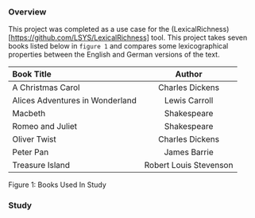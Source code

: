 ### Overview
This project was completed as a use case for the (LexicalRichness)[https://github.com/LSYS/LexicalRichness] tool. This project takes seven books listed below in `figure 1` and compares some lexicographical properties between the English and German versions of the text.

| Book Title                        | Author                 | 
| :---                              |    :----:              | 
| A Christmas Carol                 | Charles Dickens        | 
| Alices Adventures in Wonderland   | Lewis Carroll          | 
| Macbeth                           | Shakespeare            |
| Romeo and Juliet                  | Shakespeare            |
| Oliver Twist                      | Charles Dickens        |
| Peter Pan                         | James Barrie           |
| Treasure Island                   | Robert Louis Stevenson |

Figure 1: Books Used In Study

### Study
